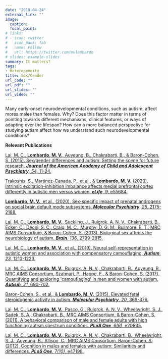 ```yaml
---
date: "2019-04-24"
external_link: ""
image:
  caption:
  focal_point:
# links:
# - icon: twitter
#   icon_pack: fab
#   name: Follow
#   url: https://twitter.com/mvlombardo
# slides: example-slides
summary: It matters?
tags:
- Heterogeneity
title: Sex/Gender
url_code: ""
url_pdf: ""
url_slides: ""
url_video: ""
---
```


Many early-onset neurodevelopmental conditions, such as autism, affect mores males than females. Why? Does this factor matter in terms of pointing towards different mechanisms, clinical features, or ways of adapting over the lifespan? How can a more balanced perspective for studying autism affect how we understand such neurodevelopmental conditions?

**Relevant Publications**

[Lai, M. C., **Lombardo, M. V.**, Auyeung, B., Chakrabarti, B., & Baron-Cohen, S. (2015).  Sex/gender differences and autism:  Setting the scene for future research. ***Journal of the American Academy of Child and Adolescent Psychiatry***, *54*, 11-24.](https://www.sciencedirect.com/science/article/pii/S0890856714007254)

[Trakoshis, S., Martinez-Canada, P., et al., & **Lombardo, M. V.** (2020). Intrinsic excitation-inhibition imbalance affects medial prefrontal cortex differently in autistic men versus women. ***eLife***, *9*, e55684.](https://elifesciences.org/articles/55684)

[**Lombardo, M. V.**, et al., (2020). Sex-specific impact of prenatal androgens on social brain default mode subsystems. ***Molecular Psychiatry***, *25*, 2175-2188.](https://www.nature.com/articles/s41380-018-0198-y)

[Lai, M. C., **Lombardo, M. V.**, Suckling, J., Ruigrok, A. N. V., Chakrabarti, B., Ecker, C., Deoni, S. C., Craig, M. C., Murphy, D. G. M., Bullmore, E. T., MRC AIMS Consortium, & Baron-Cohen, S. (2013). Biological sex affects the neurobiology of autism. ***Brain***, *136*, 2799-2815.](https://academic.oup.com/brain/article/136/9/2799/292799)

[Lai, M. C., **Lombardo, M. V.**, et al., (2019). Neural self-representation in autistic women and association with compensatory camouflaging. ***Autism***, *23*, 1210-1223.](https://journals.sagepub.com/doi/full/10.1177/1362361318807159?fbclid=IwAR2MBIslWAEnz6l-PbSlcPB4cFhhIvM7XaQGOXQ-csOm9UR7iSiwjLfmZsk#articleShareContainer)

[Lai, M. C., **Lombardo, M. V.**, Ruigrok, A. N. V., Chakrabarti, B., Auyeung, B., MRC AIMS Consortium, Szatmari, P., Happe, F., & Baron-Cohen, S. (2017). Quantifying and exploring 'camouflaging' in men and women with autism.  ***Autism***, *21*, 690-702.](https://journals.sagepub.com/doi/pdf/10.1177/1362361316671012)

[Baron-Cohen, S., et al., & **Lombardo, M. V.** (2015). Elevated fetal steroidogenic activity in autism. ***Molecular Psychiatry***, *20*, 369-376.](https://www.nature.com/articles/mp201448)

[Lai, M. C., **Lombardo, M. V.**, Pasco, G., Ruigrok, A. N. V., Wheelwright, S. J., Sadek, S. A., Chakrabarti, B., MRC AIMS Consortium, & Baron-Cohen, S. (2011). A behavioral comparison of male and female adults with high functioning autism spectrum conditions.  ***PLoS One***, *6(6)*, e20835.](https://journals.plos.org/plosone/article?id=10.1371/journal.pone.0020835)

[Lai, M. C., **Lombardo, M. V.**, Ruigrok, A. N. V., Chakrabarti, B., Wheelwright, S. J., Auyeung, B., Allison, C., MRC AIMS Consortium, Baron-Cohen, S. (2012). Cognition in males and females with autism:  Similarities and differences. ***PLoS One***, *7(10)*, e47198.](https://journals.plos.org/plosone/article?id=10.1371/journal.pone.0047198)
